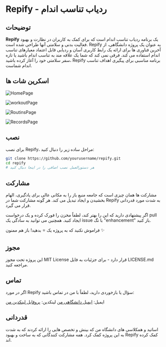 # Repify - ردیاب تناسب اندام

## توضیحات 

**Repify** یک برنامه ردیاب تناسب اندام است که برای کمک به کاربران در نظارت و بهبود فعالیت بدنی و سلامتی آنها طراحی شده است. Repify به عنوان یک پروژه دانشگاهی، از آخرین فناوری ها برای ارائه یک رابط کاربری آسان و ردیابی قابل اعتماد معیارهای تناسب اندام استفاده می کند. فرقی نمی کند که شما یک علاقه مند به تناسب اندام باشید یا تازه سفر سلامتی خود را آغاز کرده باشید، Repify برنامه مناسبی برای پیگیری اهداف تناسب اندام شماست.

## اسکرین شات ها ️

![HomePage](https://github.com/4R4S8/FitnessTrackerApp/assets/64580530/332e5213-1cf7-4e4b-bdb6-ef434343fd05)


![workoutPage](https://github.com/4R4S8/FitnessTrackerApp/assets/64580530/b736b7cf-1561-48df-abd1-b38c05771a6b)


![RoutinsPage](https://github.com/4R4S8/FitnessTrackerApp/assets/64580530/7f0b0a1d-2e02-48d5-b7e9-27eb7aad38d2)


![RecordsPage](https://github.com/4R4S8/FitnessTrackerApp/assets/64580530/278a8fe2-5509-4733-9516-785cdbf6410e)
## نصب ‍

برای نصب Repify، مراحل ساده زیر را دنبال کنید:

```bash
git clone https://github.com/yourusername/repify.git
cd repify
# هر دستورالعمل نصب اضافی را در اینجا دنبال کنید
```

## مشارکت 

مشارکت ها همان چیزی است که جامعه منبع باز را به مکانی عالی برای یادگیری، الهام بخشیدن و ایجاد تبدیل می کند. هر گونه مشارکت شما در Repify به شدت مورد قدردانی قرار می گیرد.

اگر پیشنهادی دارید که این را بهتر کند، لطفاً مخزن را فورک کرده و یک درخواست pull ایجاد کنید. همچنین می توانید به سادگی یک issue با تگ "enhancement" باز کنید.

فراموش نکنید که به پروژه یک ⭐ بدهید! باز هم ممنون ✨

## مجوز 

این پروژه تحت مجوز MIT License  قرار دارد - برای جزئیات به فایل LICENSE.md مراجعه کنید.

## تماس 

اگر در مورد Repify سؤال یا بازخوردی دارید، لطفاً با من در تماس باشید:

ایمیل: [ایمیل دانشگاهی من](a.zomorrodi.00.it@gmail.com)
لینکدین: [پروفایل لینکدین من](https://www.linkedin.com/in/4r4s8/)

## قدردانی 

اساتید و همکلاسی های دانشگاه من که  بینش و تخصص هایی را ارائه کردند که به شدت به این پروژه کمک کرد.
همه مشارکت کنندگانی که به ساخت و بهبود Repify کمک کرده اند.
